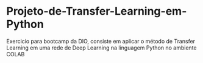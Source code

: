 # Projeto-de-Transfer-Learning-em-Python
Exercicio para bootcamp da DIO, consiste em aplicar o método de Transfer Learning em uma rede de Deep Learning na linguagem Python no ambiente COLAB
